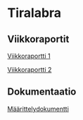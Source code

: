 # Tiralabra

## Viikkoraportit

[Viikkoraportti 1](https://github.com/LHuldin/tiralabra/blob/main/dokumentaatio/viikkoraportti1.md)

[Viikkoraportti 2](https://github.com/LHuldin/tiralabra/blob/main/dokumentaatio/viikkoraportti2.md)


## Dokumentaatio

[Määrittelydokumentti](https://github.com/LHuldin/tiralabra/blob/main/dokumentaatio/maarittelydokumentti.md)
